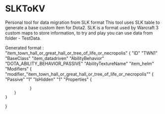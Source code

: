 # SLKToKV
Personal tool for data migration from SLK format
This tool uses SLK table to generate a base custom item for Dota2. 
SLK is a format used by Warcraft 3 custom maps to store information, to try and play you can use data from folder - TestData.

Generated format : 
"item_town_hall_or_great_hall_or_tree_of_life_or_necropolis"
{
    "ID" "TWN1"
    "BaseClass" "item_datadriven"
    "AbilityBehavior" "DOTA_ABILITY_BEHAVIOR_PASSIVE"
    "AbilityTextureName" "item_helm"
    "Modifiers"
    {
        "modifier_"item_town_hall_or_great_hall_or_tree_of_life_or_necropolis"" 
        {
             "Passive" "1"
             "IsHidden" "1"
             "Properties"
               {

               }
        }
    }
} 
